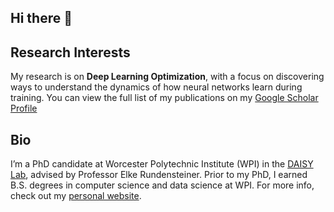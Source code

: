 ## Hi there 👋

## Research Interests
My research is on **Deep Learning Optimization**, with a focus on discovering ways to understand the dynamics of how neural networks learn during training. You can view the full list of my publications on my [Google Scholar Profile](https://scholar.google.com/citations?user=lTSG7qQAAAAJ)

## Bio
I’m a PhD candidate at Worcester Polytechnic Institute (WPI) in the [DAISY Lab](https://daisy.wpi.edu/), advised by Professor Elke Rundensteiner. Prior to my PhD, I earned B.S. degrees in computer science and data science at WPI. For more info, check out my [personal website](https://deoliveirajoshua.github.io/).
